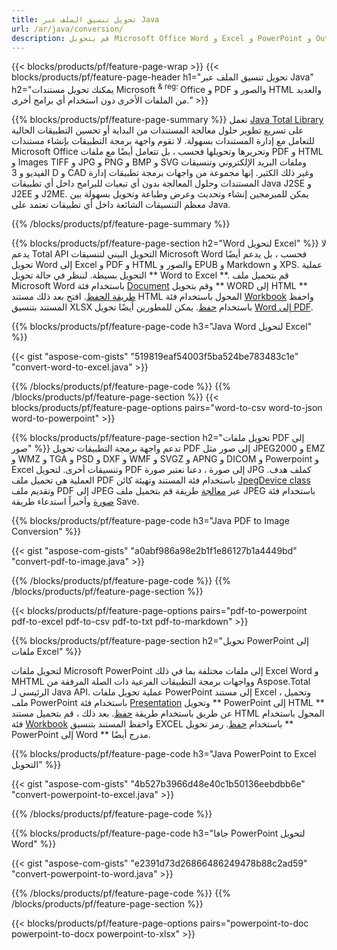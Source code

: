 ```yaml
---
title: تحويل تنسيق الملف عبر Java 
url: /ar/java/conversion/
description: قم بتحويل Microsoft Office Word و Excel و PowerPoint و Outlook و PDF و HTML والصور ثلاثية الأبعاد والمخططات وتنسيقات الفيديو وتنسيقات أخرى مختلفة باستخدام سطور قليلة فقط من كود Java.
---
```


{{< blocks/products/pf/feature-page-wrap >}}
{{< blocks/products/pf/feature-page-header h1="تحويل تنسيق الملف عبر Java" h2="يمكنك تحويل مستندات Microsoft <sup> & reg؛ </sup> Office و PDF والصور و HTML والعديد من الملفات الأخرى دون استخدام أي برامج أخرى." >}}

{{% blocks/products/pf/feature-page-summary %}}
تعمل [Java Total Library](https://products.aspose.com/total/java/) على تسريع تطوير حلول معالجة المستندات من البداية أو تحسين التطبيقات الحالية للتعامل مع إدارة المستندات بسهولة. لا تقوم واجهة برمجة التطبيقات بإنشاء مستندات Microsoft Office وتحريرها وتحويلها فحسب ، بل تتعامل أيضًا مع ملفات PDF و HTML و Images TIFF و JPG و PNG و BMP و SVG وملفات البريد الإلكتروني وتنسيقات الفيديو و 3 D و CAD وغير ذلك الكثير. إنها مجموعة من واجهات برمجة تطبيقات إدارة المستندات وحلول المعالجة بدون أي تبعيات للبرامج داخل أي تطبيقات Java J2SE و J2EE و J2ME. يمكن للمبرمجين إنشاء وتحديث وعرض وطباعة وتحويل بسهولة بين معظم التنسيقات الشائعة داخل أي تطبيقات تعتمد على Java.

{{% /blocks/products/pf/feature-page-summary  %}}

{{% blocks/products/pf/feature-page-section  h2="Word لتحويل Excel" %}}
لا يدعم Total API التحويل البيني لتنسيقات Microsoft Word فحسب ، بل يدعم أيضًا تحويل Word إلى Excel و PDF و HTML والصور و EPUB و Markdown و XPS. عملية التحويل بسيطة. لننظر في حالة تحويل ** Word to Excel **. قم بتحميل ملف Microsoft Word باستخدام فئة [Document](https://reference.aspose.com/words/java/com.aspose.words/Document) وقم بتحويل ** WORD إلى HTML ** [طريقة الحفظ](https://reference.aspose.com/words/java/com.aspose.words/Document#save(java.lang.String،com.aspose.words.SaveOptions)). افتح بعد ذلك مستند HTML المحول باستخدام فئة [Workbook](https://reference.aspose.com/cells/java/com.aspose.cells/Workbook) واحفظ المستند بتنسيق XLSX باستخدام [حفظ](https://reference.aspose.com/cells/java/com.aspose.cells/workbook#save(java.lang.String،٪20com.aspose.cells.SaveOptions)).
 يمكن للمطورين أيضًا تحويل [Word إلى PDF](https://products.aspose.com/words/java/conversion/word-to-pdf/).


{{% blocks/products/pf/feature-page-code h3="Java Word لتحويل Excel" %}}

{{< gist "aspose-com-gists" "519819eaf54003f5ba524be783483c1e" "convert-word-to-excel.java" >}}

{{% /blocks/products/pf/feature-page-code  %}}
{{% /blocks/products/pf/feature-page-section %}}
{{< blocks/products/pf/feature-page-options pairs="word-to-csv word-to-json word-to-powerpoint" >}}


{{% blocks/products/pf/feature-page-section  h2="تحويل ملفات PDF إلى صور" %}}
تدعم واجهة برمجة التطبيقات تحويل PDF إلى صور مثل JPEG2000 و EMZ و WMZ و TGA و PSD و DXF و WMF و SVGZ و APNG و DICOM و Powerpoint و Excel وتنسيقات أخرى. لتحويل PDF إلى صورة ، دعنا نعتبر صورة JPG كملف هدف. العملية هي تحميل ملف PDF باستخدام فئة المستند وتهيئة كائن [JpegDevice class](https://reference.aspose.com/pdf/java/aspose.pdf.devices/jpegdevice) وتقديم ملف PDF إلى JPEG عبر [معالجة](https://reference.aspose.com/pdf/java/aspose.pdf.devices.pagedevice/process/methods/1) طريقة
قم بتحميل ملف JPEG باستخدام فئة [صورة](https://reference.aspose.com/imaging/java/aspose.imaging/image) وأخيراً استدعاء طريقة Save.

{{% blocks/products/pf/feature-page-code h3="Java PDF to Image Conversion" %}}

{{< gist "aspose-com-gists" "a0abf986a98e2b1f1e86127b1a4449bd" "convert-pdf-to-image.java" >}}


{{% /blocks/products/pf/feature-page-code  %}}
{{% /blocks/products/pf/feature-page-section %}}

{{< blocks/products/pf/feature-page-options pairs="pdf-to-powerpoint pdf-to-excel pdf-to-csv pdf-to-txt pdf-to-markdown" >}}

{{% blocks/products/pf/feature-page-section  h2="تحويل PowerPoint إلى ملفات Excel" %}}

لتحويل ملفات Microsoft PowerPoint إلى ملفات مختلفة بما في ذلك Excel Word و MHTML وواجهات برمجة التطبيقات الفرعية ذات الصلة المرفقة من Aspose.Total الرئيسي لـ Java API. عملية تحويل ملفات PowerPoint إلى مستند Excel ، وتحميل ملف PowerPoint باستخدام فئة [Presentation](https://reference.aspose.com/slides/java/com.aspose.slides/Presentation) وتحويل ** PowerPoint إلى HTML ** عن طريق باستخدام طريقة [حفظ](https://reference.aspose.com/slides/java/com.aspose.slides/Presentation#save-java.lang.String-int-com.aspose.slides.ISaveOptions-). بعد ذلك ، قم بتحميل مستند HTML المحول باستخدام فئة [Workbook](https://reference.aspose.com/cells/java/com.aspose.cells/Workbook) واحفظ المستند بتنسيق EXCEL باستخدام [حفظ](https://reference.aspose.com/cells/java/com.aspose.cells/workbook#save(java.lang.String،٪20com.aspose.cells.SaveOptions)). رمز تحويل ** PowerPoint إلى Word ** مدرج أيضًا.

{{% blocks/products/pf/feature-page-code h3="Java PowerPoint to Excel التحويل" %}}

{{< gist "aspose-com-gists" "4b527b3966d48e40c1b50136eebdbb6e" "convert-powerpoint-to-excel.java" >}}

{{% /blocks/products/pf/feature-page-code %}}

{{% blocks/products/pf/feature-page-code h3="جافا PowerPoint لتحويل Word" %}}

{{< gist "aspose-com-gists" "e2391d73d26866486249478b88c2ad59" "convert-powerpoint-to-word.java" >}}

{{% /blocks/products/pf/feature-page-code %}}
{{% /blocks/products/pf/feature-page-section %}}

{{< blocks/products/pf/feature-page-options pairs="powerpoint-to-doc powerpoint-to-docx powerpoint-to-xlsx" >}}
